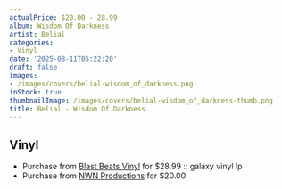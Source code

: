 ```yaml
---
actualPrice: $20.00 - 28.99
album: Wisdom Of Darkness
artist: Belial
categories:
- Vinyl
date: '2025-08-11T05:22:20'
draft: false
images:
- /images/covers/belial-wisdom_of_darkness.png
inStock: true
thumbnailImage: /images/covers/belial-wisdom_of_darkness-thumb.png
title: Belial - Wisdom Of Darkness
---
```


## Vinyl
* Purchase from [Blast Beats Vinyl](https://blastbeatsvinyl.com/products/belial-wisdom-of-darkness-galaxy-vinyl-lp) for $28.99 :: galaxy vinyl lp
* Purchase from [NWN Productions](http://shop.nwnprod.com/index.php?route=product/product&path=75&product_id=62553&sort=pd.name&order=ASC) for $20.00
